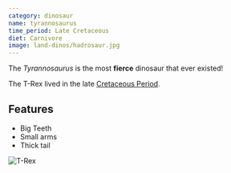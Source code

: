 ```yaml
---
category: dinosaur
name: tyrannosaurus
time_period: Late Cretaceous
diet: Carnivore
image: land-dinos/hadrosaur.jpg
---
```


The *Tyrannosaurus* is the most **fierce** dinosaur that ever existed!

The T-Rex lived in the late [Cretaceous Period](http://en.wikipedia.org/wiki/Cretaceous).

## Features

- Big Teeth
- Small arms
- Thick tail

![T-Rex](http://static.comicvine.com/uploads/original/11113/111130081/3394555-6999427612-t_rex.jpg)